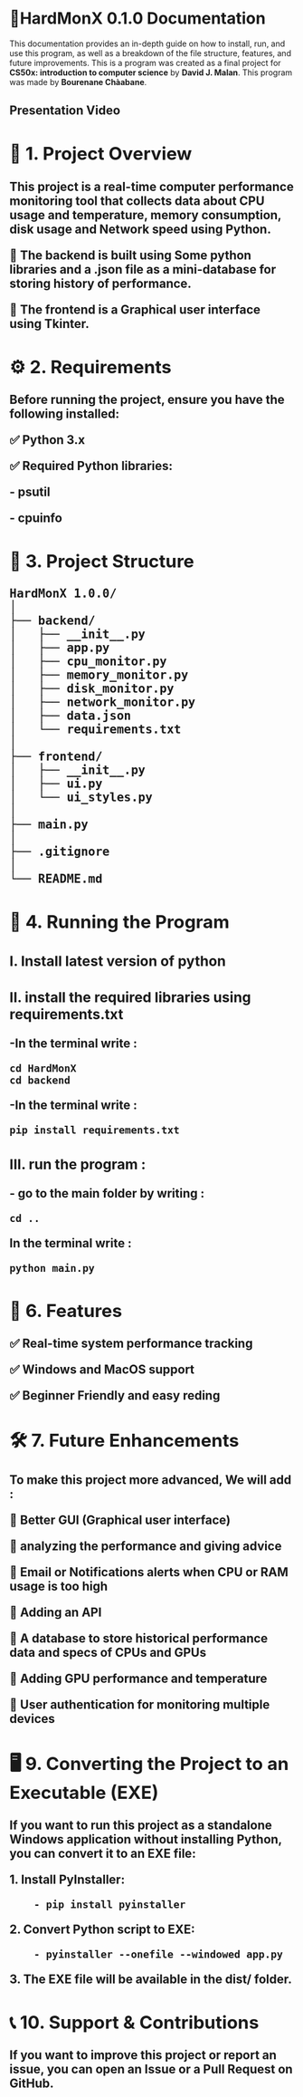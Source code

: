 <h1>📌HardMonX 0.1.0 Documentation</h1>
<p>This documentation provides an in-depth guide on how to install, run, and use this program, as well as a breakdown of the file structure, features, and future improvements. This is a program was created as a final project for <strong>CS50x: introduction to computer science</strong> by <strong>David J. Malan</strong>. This program was made by <strong>Bourenane Chàabane</strong>.</p>

<h2>Presentation Video<h2>
<https://youtu.be/9TUZCqUVokM>

<h2>📖 1. Project Overview</h2>
<p>This project is a real-time computer performance monitoring tool that collects data about CPU usage and temperature, memory consumption, disk usage and Network speed using Python.</p>
<p>🔹 The backend is built using Some python libraries and a .json file as a mini-database for storing history of performance.</p>
<p>🔹 The frontend is a Graphical user interface using Tkinter.</p>

<h2>⚙️ 2. Requirements</h2>
<p>Before running the project, ensure you have the following installed:</p>
<p>✅ Python 3.x</p>
<p>✅ Required Python libraries:</p>
<p>    - psutil</p>
<p>    - cpuinfo</p>

<h2>📂 3. Project Structure</h2>
<pre>HardMonX 1.0.0/
│
├── backend/
│   ├── __init__.py
│   ├── app.py              
│   ├── cpu_monitor.py        
│   ├── memory_monitor.py      
│   ├── disk_monitor.py        
│   ├── network_monitor.py    
│   ├── data.json         
│   └── requirements.txt       
│
├── frontend/
│   ├── __init__.py
│   ├── ui.py                   
│   └── ui_styles.py            
│
├── main.py                                  
│
├── .gitignore                  
│
└── README.md </pre>                  

<h2>🚀 4. Running the Program</h2>
<h3>I. Install latest version of python</h3>
<h3>II. install the required libraries using <strong>requirements.txt</strong></h3>
<p>-In the terminal write : </p>
<code><pre>cd HardMonX
cd backend</pre></code>
<p>-In the terminal write : </p>
<code><pre>pip install requirements.txt</pre></code>
<h3>III. run the program :</h3>
<p>- go to the main folder by writing :</p>
<code><pre>cd ..</pre></code>
<p>In the terminal write :</p>
<code><pre>python main.py</pre></code>

<h2>🌟 6. Features</h2>
<p>✅ Real-time system performance tracking</p>
<p>✅ Windows and MacOS support</p>
<p>✅ Beginner Friendly and easy reding</p>

<h2>🛠 7. Future Enhancements</h2>
<p>To make this project more advanced, We will add :</p>
<p>🔹 Better GUI (Graphical user interface)</p>
<p>🔹 analyzing the performance and giving advice</p>
<p>🔹 Email or Notifications alerts when CPU or RAM usage is too high</p>
<p>🔹 Adding an API</p>
<p>🔹 A database to store historical performance data and specs of CPUs and GPUs</p>
<p>🔹 Adding GPU performance and temperature</p>
<p>🔹 User authentication for monitoring multiple devices</p>

<h2>🖥 9. Converting the Project to an Executable (EXE)</h2>
<p>If you want to run this project as a standalone Windows application without installing Python, you can convert it to an EXE file:</p>
<p>1. Install PyInstaller: </p>
<code><pre>    - pip install pyinstaller</pre></code>
<p>2. Convert Python script to EXE: </p>
<code><pre>    - pyinstaller --onefile --windowed app.py</pre></code>
<p>3. The EXE file will be available in the <strong>dist/</strong> folder.</p>

<h2>📞 10. Support & Contributions</h2>
<p>If you want to improve this project or report an issue, you can open an Issue or a Pull Request on GitHub.</p>

